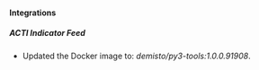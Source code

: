 
#### Integrations

##### ACTI Indicator Feed

- Updated the Docker image to: *demisto/py3-tools:1.0.0.91908*.
